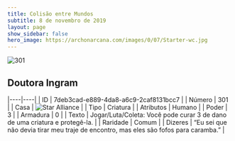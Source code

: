 ```yaml
---
title: Colisão entre Mundos
subtitle: 8 de novembro de 2019
layout: page
show_sidebar: false
hero_image: https://archonarcana.com/images/0/07/Starter-wc.jpg
---
```


![301](https://cdn.keyforgegame.com/media/card_front/pt/452_301_45FW3C472P64_pt.png)

## Doutora Ingram

|----|----|
| ID | 7deb3cad-e889-4da8-a6c9-2caf8131bcc7 |
| Número | 301 |
| Casa | ![Star Alliance](https://archonarcana.com/images/thumb/7/7d/Star_Alliance.png/22px-Star_Alliance.png "Aliança Estelar") |
| Tipo | Criatura |
| Atributos | Humano |
| Poder | 3 |
| Armadura | 0 |
| Texto | Jogar/Luta/Coleta: Você pode curar 3 de dano de uma criatura e protegê-la. |
| Raridade | Comum |
| Dizeres | “Eu sei que não devia tirar meu traje de encontro, mas eles são fofos para caramba.” |